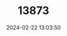 ---
title: "13873"
category: "Morenia ocellata"
draft: false
date: 2024-02-22 13:03:50
languages:
  English: ["Bengal Eyed Terrapin", "Peacock Turtle", "Swamp Turtle", "Burmese Eyed Turtle"]
  French: ["Emyde à ocelles de Birmanie", "Tortue de Birmanie"]
  Spanish; Castilian: ["Galápago Ocelado de Birmania"]
---